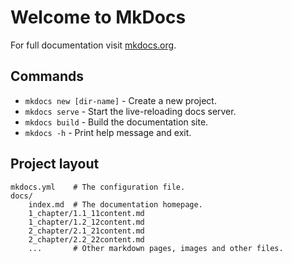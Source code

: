 # Welcome to MkDocs

For full documentation visit [mkdocs.org](https://www.mkdocs.org).

## Commands

* `mkdocs new [dir-name]` - Create a new project.
* `mkdocs serve` - Start the live-reloading docs server.
* `mkdocs build` - Build the documentation site.
* `mkdocs -h` - Print help message and exit.

## Project layout

    mkdocs.yml    # The configuration file.
    docs/
        index.md  # The documentation homepage.
        1_chapter/1.1_11content.md
        1_chapter/1.2_12content.md
        2_chapter/2.1_21content.md
        2_chapter/2.2_22content.md
        ...       # Other markdown pages, images and other files.
